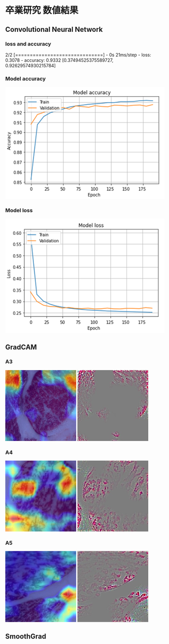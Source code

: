 # 卒業研究 数値結果
## Convolutional Neural Network
### loss and accuracy
2/2 [==============================] - 0s 21ms/step - loss: 0.3078 - accuracy: 0.9332
[0.37494525375589727, 0.92629574930215784]
### Model accuracy
![model_accuracy](/img/model_acc.png)
### Model loss
![model_loss](/img/model_loss.png)

## GradCAM
### A3
![GradCAM(A3)](/img/GradCAM(3).jpg) ![GradCAM(A3_2)](/img/GradCAM(3_1).jpg)
### A4
![GradCAM(A4)](/img/GradCAM(2).jpg) ![GradCAM(A4_2)](/img/GradCAM(2_1).jpg)
### A5
![GradCAM(A5)](/img/GradCAM(1).jpg) ![GradCAM(A5_2)](/img/GradCAM(1_1).jpg)

## SmoothGrad
